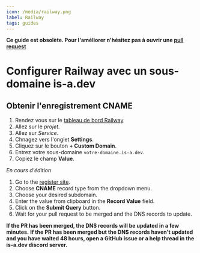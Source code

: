 ```yaml
---
icon: /media/railway.png
label: Railway
tags: guides
---
```

**Ce guide est obsolète. Pour l'améliorer n'hésitez pas à ouvrir une [pull request](https://github.com/is-a-dev/docs)**
# Configurer Railway avec un sous-domaine is-a.dev

## Obtenir l'enregistrement CNAME

1. Rendez vous sur le [tableau de bord Railway](https://railway.app/dashboard)
1. Allez sur le *projet*.
1. Allez sur *Service*.
1. Chnagez vers l'onglet **Settings**.
1. Cliquez sur le bouton **+ Custom Domain**.
1. Entrez votre sous-domaine `votre-domaine.is-a.dev`.
1. Copiez le champ **Value**.

*En cours d'édition*

1. Go to the [register site](https://register.is-a.dev).
1. Choose **CNAME** record type from the dropdown menu.
1. Choose your desired subdomain.
1. Enter the value from clipboard in the **Record Value** field.
1. Click on the **Submit Query** button.
1. Wait for your pull request to be merged and the DNS records to update.

**If the PR has been merged, the DNS records will be updated in a few minutes.**
**If the PR has been merged but the DNS records haven't updated and you have waited 48 hours, open a GitHub issue or a help thread in the is-a.dev discord server.**
